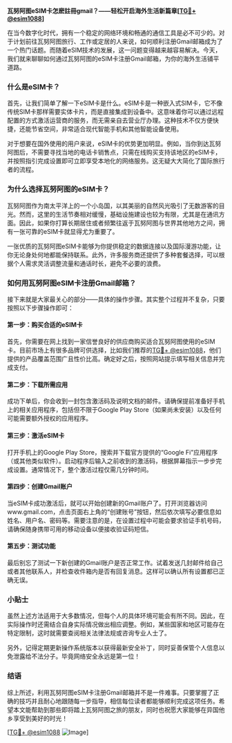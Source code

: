 **瓦努阿图eSIM卡怎麽註冊gmail？——轻松开启海外生活新篇章[[TG💪+ @esim1088](https://t.me/s/esim1088)]**

在当今数字化时代，拥有一个稳定的网络环境和畅通的通信工具是必不可少的。对于计划前往瓦努阿图旅行、工作或定居的人来说，如何顺利注册Gmail邮箱成为了一个热门话题。而随着eSIM技术的发展，这一问题变得越来越容易解决。今天，我们就来聊聊如何通过瓦努阿图的eSIM卡注册Gmail邮箱，为你的海外生活铺平道路。

### 什么是eSIM卡？

首先，让我们简单了解一下eSIM卡是什么。eSIM卡是一种嵌入式SIM卡，它不像传统SIM卡那样需要实体卡片，而是直接集成到设备中。这意味着你可以通过远程配置的方式激活运营商的服务，而无需亲自去营业厅办理。这种技术不仅方便快捷，还能节省空间，非常适合现代智能手机和其他智能设备使用。

对于想要在国外使用的用户来说，eSIM卡的优势更加明显。例如，当你到达瓦努阿图后，不需要寻找当地的电话卡销售点，只需在线购买支持该地区的eSIM卡，并按照指引完成设置即可立即享受本地化的网络服务。这无疑大大简化了国际旅行者的流程。

### 为什么选择瓦努阿图的eSIM卡？

瓦努阿图作为南太平洋上的一个小岛国，以其美丽的自然风光吸引了无数游客的目光。然而，这里的生活节奏相对缓慢，基础设施建设也较为有限，尤其是在通讯方面。因此，如果你打算长期居住或者频繁往返于瓦努阿图与世界其他地方之间，拥有一张可靠的eSIM卡就显得尤为重要了。

一张优质的瓦努阿图eSIM卡能够为你提供稳定的数据连接以及国际漫游功能，让你无论身处何地都能保持联系。此外，许多服务商还提供了多种套餐选择，可以根据个人需求灵活调整流量和通话时长，避免不必要的浪费。

### 如何用瓦努阿图eSIM卡注册Gmail邮箱？

接下来就是大家最关心的部分——具体的操作步骤。其实整个过程并不复杂，只要按照以下步骤操作即可：

#### 第一步：购买合适的eSIM卡

首先，你需要在网上找到一家信誉良好的供应商购买适合瓦努阿图使用的eSIM卡。目前市场上有很多品牌可供选择，比如我们推荐的[TG💪+ @esim1088](https://t.me/s/esim1088)，他们提供的产品覆盖范围广且性价比高。确定好之后，按照网站提示填写相关信息并完成支付。

#### 第二步：下载所需应用

成功下单后，你会收到一封包含激活码及说明文档的邮件。请确保提前准备好手机上的相关应用程序，包括但不限于Google Play Store（如果尚未安装）以及任何可能需要额外授权的应用程序。

#### 第三步：激活eSIM卡

打开手机上的Google Play Store，搜索并下载官方提供的“Google Fi”应用程序（或其他类似软件）。启动程序后输入之前收到的激活码，根据屏幕指示一步步完成设置。通常情况下，整个激活过程仅需几分钟时间。

#### 第四步：创建Gmail账户

当eSIM卡成功激活后，就可以开始创建新的Gmail账户了。打开浏览器访问www.gmail.com，点击页面右上角的“创建账号”按钮，然后依次填写必要信息如姓名、用户名、密码等。需要注意的是，在设置过程中可能会要求验证手机号码，请确保随身携带可用的移动设备以便接收验证码短信。

#### 第五步：测试功能

最后别忘了测试一下新创建的Gmail账户是否正常工作。试着发送几封邮件给自己或者其他联系人，并检查收件箱内是否有回复消息。这样可以确认所有设置都已正确无误。

### 小贴士

虽然上述方法适用于大多数情况，但每个人的具体环境可能会有所不同。因此，在实际操作时还需结合自身实际情况做出相应调整。例如，某些国家和地区可能存在特定限制，这时就需要查阅相关法律法规或咨询专业人士了。

另外，记得定期更新操作系统版本以获得最新安全补丁，同时妥善保管个人信息以免泄露给不法分子。毕竟网络安全永远是第一位！

### 结语

综上所述，利用瓦努阿图eSIM卡注册Gmail邮箱并不是一件难事。只要掌握了正确的技巧并且耐心地跟随每一步指导，相信每位读者都能够顺利完成这项任务。希望本文能帮助到那些即将踏上瓦努阿图之旅的朋友，同时也祝愿大家能够在异国他乡享受到美好的时光！

[[TG💪+ @esim1088](https://t.me/s/esim1088) ![Image](https://i.postimg.cc/4NQfJmqS/Snipaste-2025-05-13-00-14-12.png)]